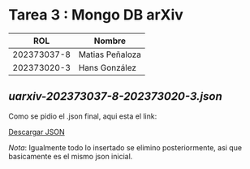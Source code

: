 # Tarea 3 : Mongo DB arXiv
| ROL         | Nombre          |
|-------------|-----------------|
| 202373037-8 | Matias Peñaloza |
| 202373020-3 | Hans González   |

## *uarxiv-202373037-8-202373020-3.json*
Como se pidio el .json final, aqui esta el link:

[Descargar JSON](https://drive.google.com/file/d/1nL0MDAz6cpmXHpYeq1gMRopB47iYIc8Q/view?usp=sharing)

*Nota*: Igualmente todo lo insertado se elimino posteriormente, asi que basicamente es el mismo json inicial.
